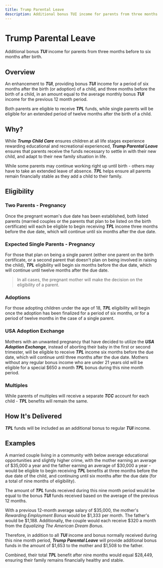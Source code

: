 ```yaml
---
title: Trump Parental Leave
description: Additional bonus TUI income for parents from three months before to six months after birth.
---
```


# Trump Parental Leave
Additional bonus ***TUI*** income for parents from three months before to six months after birth.


## Overview
An enhancement to ***TUI***, providing bonus ***TUI*** income for a period of six months after the birth (or adoption) of a child, and three months before the birth of a child, in an amount equal to the average monthly bonus ***TUI*** income for the previous 12 month period.

Both parents are eligible to receive ***TPL*** funds, while single parents will be eligible for an extended period of twelve months after the birth of a child.


## Why?
While ***Trump Child Care*** ensures children at all life stages experience rewarding educational and recreational experienced, ***Trump Parental Leave*** ensures that parents receive the funds necessary to settle in with their new child, and adapt to their new family situation in life.

While some parents may continue working right up until birth - others may have to take an extended leave of absence. ***TPL*** helps ensure all parents remain financially stable as they add a child to their family.


## Eligibility

### Two Parents - Pregnancy
Once the pregnant woman's due date has been established, both listed parents (married couples or the parents that plan to be listed on the birth certificate) will each be eligible to begin receiving ***TPL*** income three months before the due date, which will continue until six months after the due date.

### Expected Single Parents - Pregnancy
For those that plan on being a single parent (either one parent on the birth certificate, or a second parent that doesn't plan on being involved in raising the child), ***TPL*** eligibility will begin six months before the due date, which will continue until twelve months after the due date.

> In all cases, the pregnant mother will make the decision on the eligibility of a parent.

### Adoptions
For those adopting children under the age of 18, ***TPL*** eligibility will begin once the adoption has been finalized for a period of six months, or for a period of twelve months in the case of a single parent.

### USA Adoption Exchange
Mothers with an unwanted pregnancy that have decided to utilize the ***USA Adoption Exchange***, instead of aborting their baby in the first or second trimester, will be eligible to receive ***TPL*** income six months before the due date, which will continue until three months after the due date. Mothers without any regular bonus income who are under 21 years old will be eligible for a special $650 a month ***TPL*** bonus during this nine month period.

### Multiples
While parents of multiples will receive a separate ***TCC*** account for each child - ***TPL*** benefits will remain the same.


## How It's Delivered
***TPL*** funds will be included as an additional bonus to regular ***TUI*** income.


## Examples
A married couple living in a community with below average educational opportunities and slightly higher crime, with the mother earning an average of $35,000 a year and the father earning an average of $30,000 a year - would be eligible to begin receiving ***TPL*** benefits at three months before the due date of the child, and continuing until six months after the due date (for a total of nine months of eligibility).

The amount of ***TPL*** funds received during this nine month period would be equal to the bonus ***TUI*** funds received based on the average of the previous 12 months.

With a previous 12-month average salary of $35,000, the mother's *Rewarding Employment Bonus* would be $1,333 per month. The father's would be $1,188. Additionally, the couple would each receive $320 a month from the *Equalizing The American Dream Bonus*.

Therefore, in addition to all ***TUI*** income and bonus normally received during this nine month period, ***Trump Parental Leave*** will provide additional bonus funds in the amount of $1,653 to the mother and $1,508 to the father.

Combined, their total ***TPL*** benefit after nine months would equal $28,449, ensuring their family remains financially healthy and stable.
